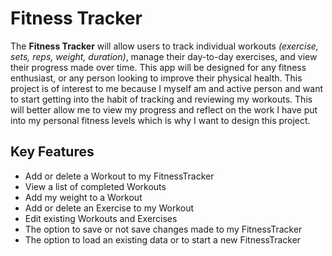 # Fitness Tracker

The **Fitness Tracker** will allow users to track individual workouts *(exercise, sets, reps, weight, duration)*, 
manage their day-to-day exercises, and view their progress made over time. 
This app will be designed for any fitness enthusiast, or any person looking to improve their physical health.
This project is of interest to me because I myself am and active person and want to start getting into the habit of
tracking and reviewing my workouts. This will better allow me to view my progress and reflect on the work I have
put into my personal fitness levels which is why I want to design this project.


## Key Features

- Add or delete a Workout to my FitnessTracker
- View a list of completed Workouts
- Add my weight to a Workout
- Add or delete an Exercise to my Workout
- Edit existing Workouts and Exercises
- The option to save or not save changes made to my FitnessTracker
- The option to load an existing data or to start a new FitnessTracker
